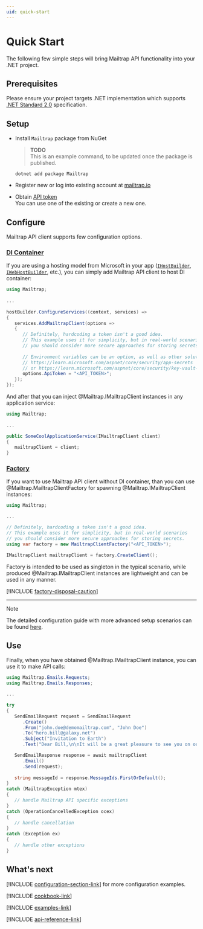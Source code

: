 ```yaml
---
uid: quick-start
---
```



# Quick Start
The following few simple steps will bring Mailtrap API functionality into your .NET project.


## Prerequisites
Please ensure your project targets .NET implementation which supports [.NET Standard 2.0](https://dotnet.microsoft.com/platform/dotnet-standard#versions) specification.


## Setup
- Install `Mailtrap` package from NuGet  
  > **TODO**  
  > This is an example command, to be updated once the package is published.  
  ```console
  dotnet add package Mailtrap
  ```

- Register new or log into existing account at [mailtrap.io](https://mailtrap.io/register/signup?ref=maitrap-dotnet)

- Obtain [API token](https://mailtrap.io/api-tokens)  
  You can use one of the existing or create a new one.


## Configure
Mailtrap API client supports few configuration options.

### [DI Container](#tab/di)
If you are using a hosting model from Microsoft in your app ([`IHostBuilder`](https://learn.microsoft.com/en-us/dotnet/api/microsoft.extensions.hosting.ihostbuilder), [`IWebHostBuilder`](https://learn.microsoft.com/dotnet/api/microsoft.aspnetcore.hosting.iwebhostbuilder), etc.), you can simply add Mailtrap API client to host DI container:
```csharp
using Mailtrap;
   
...
   
hostBuilder.ConfigureServices((context, services) =>
{
   services.AddMailtrapClient(options =>
   {
      // Definitely, hardcoding a token isn't a good idea.
      // This example uses it for simplicity, but in real-world scenarios
      // you should consider more secure approaches for storing secrets.
         
      // Environment variables can be an option, as well as other solutions:
      // https://learn.microsoft.com/aspnet/core/security/app-secrets
      // or https://learn.microsoft.com/aspnet/core/security/key-vault-configuration
      options.ApiToken = "<API_TOKEN>";
   });
});   
```
And after that you can inject @Mailtrap.IMailtrapClient instances in any application service:
```csharp
using Mailtrap;
   
...

public SomeCoolApplicationService(IMailtrapClient client)
{
   mailtrapClient = client;
}
```


### [Factory](#tab/factory)
If you want to use Mailtrap API client without DI container, than you can use @Mailtrap.MailtrapClientFactory for spawning @Mailtrap.IMailtrapClient instances:
```csharp
using Mailtrap;

...

// Definitely, hardcoding a token isn't a good idea.
// This example uses it for simplicity, but in real-world scenarios
// you should consider more secure approaches for storing secrets.
using var factory = new MailtrapClientFactory("<API_TOKEN>");

IMailtrapClient mailtrapClient = factory.CreateClient();
```

Factory is intended to be used as singleton in the typical scenario, while produced @Mailtrap.IMailtrapClient instances are lightweight and can be used in any manner.

[!INCLUDE [factory-disposal-caution](../includes/factory-disposal-caution.md)]

---

> [!NOTE]  
> The detailed configuration guide with more advanced setup scenarios can be found [here](xref:configuration-model).


## Use
Finally, when you have obtained @Mailtrap.IMailtrapClient instance, you can use it to make API calls:
```csharp
using Mailtrap.Emails.Requests;
using Mailtrap.Emails.Responses;

...

try 
{
   SendEmailRequest request = SendEmailRequest
      .Create()
      .From("john.doe@demomailtrap.com", "John Doe")
      .To("hero.bill@galaxy.net")
      .Subject("Invitation to Earth")
      .Text("Dear Bill,\n\nIt will be a great pleasure to see you on our blue planet next weekend.\n\nBest regards, John.");

   SendEmailResponse response = await mailtrapClient
      .Email()
      .Send(request);
      
   string messageId = response.MessageIds.FirstOrDefault();
}
catch (MailtrapException mtex)
{
   // handle Mailtrap API specific exceptions
}
catch (OperationCancelledException ocex)
{
   // handle cancellation
}
catch (Exception ex)
{
   // handle other exceptions
}   
```


## What's next
[!INCLUDE [configuration-section-link](../includes/configuration-section-link.md)] for more configuration examples.

[!INCLUDE [cookbook-link](../includes/cookbook-link.md)]

[!INCLUDE [examples-link](../includes/examples-link.md)]

[!INCLUDE [api-reference-link](../includes/api-reference-link.md)]
